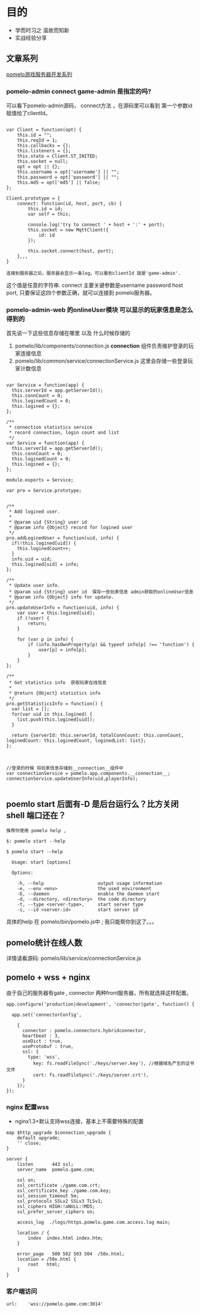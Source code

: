 # 目的
* 学而时习之 温故而知新
* 实战经验分享
## 文章系列
[pomelo游戏服务器开发系列](http://nextzeus.github.io/pomelo/)


### pomelo-admin connect game-admin 是指定的吗?

可以看下pomelo-admin源码， connect方法 ，在源码里可以看到 第一个参数id 赋值给了clientId。

```

var Client = function(opt) {
	this.id = "";
	this.reqId = 1;
	this.callbacks = {};
	this.listeners = {};
	this.state = Client.ST_INITED;
	this.socket = null;
	opt = opt || {};
	this.username = opt['username'] || "";
	this.password = opt['password'] || "";
	this.md5 = opt['md5'] || false;
};

Client.prototype = {
	connect: function(id, host, port, cb) {
		this.id = id;
		var self = this;

		console.log('try to connect ' + host + ':' + port);
		this.socket = new MqttClient({
			id: id
		});

		this.socket.connect(host, port);
    },,,
}

连接到服务器之后，服务器会显示一条log，可以看到clientId 就是'game-admin'.

```

这个值是任意的字符串. connect 主要关键参数是username password host port, 只要保证这四个参数正确，就可以连接到 pomelo服务器。

### pomelo-admin-web 的onlineUser模块 可以显示的玩家信息是怎么得到的

首先说一下这些信息存储在哪里 以及 什么时候存储的

1. pomelo/lib/components/connection.js  __connection__ 组件负责维护登录的玩家连接信息
2. pomelo/lib/common/service/connectionService.js 这里会存储一些登录玩家计数信息

```

var Service = function(app) {
  this.serverId = app.getServerId();
  this.connCount = 0;
  this.loginedCount = 0;
  this.logined = {};
};

/**
 * connection statistics service
 * record connection, login count and list
 */
var Service = function(app) {
  this.serverId = app.getServerId();
  this.connCount = 0;
  this.loginedCount = 0;
  this.logined = {};
};

module.exports = Service;

var pro = Service.prototype;


/**
 * Add logined user.
 *
 * @param uid {String} user id
 * @param info {Object} record for logined user
 */
pro.addLoginedUser = function(uid, info) {
  if(!this.logined[uid]) {
    this.loginedCount++;
  }
  info.uid = uid;
  this.logined[uid] = info;
};

/**
 * Update user info.
 * @param uid {String} user id  保存一些玩家信息 admin获取的onlineUser信息
 * @param info {Object} info for update.
 */
pro.updateUserInfo = function(uid, info) {
    var user = this.logined[uid];
    if (!user) {
        return;
    }

    for (var p in info) {
        if (info.hasOwnProperty(p) && typeof info[p] !== 'function') {
            user[p] = info[p];
        }
    }
};

/**
 * Get statistics info  获取玩家在线信息
 *
 * @return {Object} statistics info
 */
pro.getStatisticsInfo = function() {
  var list = [];
  for(var uid in this.logined) {
    list.push(this.logined[uid]);
  }

  return {serverId: this.serverId, totalConnCount: this.connCount, loginedCount: this.loginedCount, loginedList: list};
};



//登录的时候 将玩家信息存储到__connection__组件中
var connectionService = pomelo.app.components.__connection__;
connectionService.updateUserInfo(uid,playerInfo);


```
## poemlo start 后面有-D 是后台运行么？比方关闭shell 端口还在？

```
推荐你使用 pomelo help , 

$: pomelo start --help

$ pomelo start --help

  Usage: start [options]

  Options:

    -h, --help                    output usage information
    -e, --env <env>               the used environment
    -D, --daemon                  enable the daemon start
    -d, --directory, <directory>  the code directory
    -t, --type <server-type>,     start server type
    -i, --id <server-id>          start server id

```

具体的help 在 pomelo/bin/pomelo.js中 ;
我只能帮你到这了。。。

## pomelo统计在线人数

详情请看源码: pomelo/lib/service/connectionService.js 

## pomelo  + wss + nginx

由于自己的服务器有gate , connector 两种front服务器，所有就选择这样配置。

```
app.configure('production|development', 'connector|gate', function() {

  app.set('connectorConfig',

    {
      connector : pomelo.connectors.hybridconnector,
      heartbeat : 3,
      useDict : true,
      useProtobuf : true,
      ssl: {
        type: 'wss',
          key: fs.readFileSync('./keys/server.key'), //根据域名产生的证书文件
          cert: fs.readFileSync('./keys/server.crt'),
      }
    });
});

```

### nginx 配置wss

- nginx1.3+默认支持wss连接，基本上不需要特殊的配置

```
map $http_upgrade $connection_upgrade {
    default upgrade;
    '' close;
}

server {
	listen       443 ssl;
	server_name  pomelo.game.com;

	ssl on;
	ssl_certificate ./game.com.crt;
	ssl_certificate_key ./game.com.key;
	ssl_session_timeout 5m;
	ssl_protocols SSLv2 SSLv3 TLSv1;
	ssl_ciphers HIGH:!aNULL:!MD5;
	ssl_prefer_server_ciphers on;

    access_log  ./logs/https.pomelo.game.com.access.log main;

	location / {
	    index  index.html index.htm;
	}

	error_page   500 502 503 504  /50x.html;
	location = /50x.html {
		root   html;
	}
}

```

### 客户端访问
```
url:	'wss://pomelo.game.com:3014'
```

